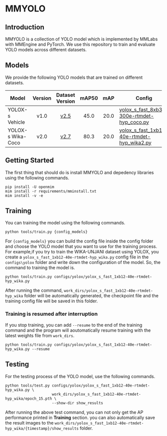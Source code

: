 # MMYOLO

## Introduction

MMYOLO is a collection of YOLO model which is implemented by MMLabs with MMEngine and PyTorch. We use this repository to train and evaluate YOLO models across different datasets.

## Models

We provide the following YOLO models that are trained on different datasets.

| Model           | Version |                      Dataset Version                       | mAP50 |  mAP  | Config                                                                                                   | Weights                                                                                    |
| --------------- | :-----: | :--------------------------------------------------------: | :---: | :---: | -------------------------------------------------------------------------------------------------------- | ------------------------------------------------------------------------------------------ |
| YOLOX-s Vehicle |  v1.0   | [v2.5](https://github.com/widyamsib/ppe-dataset/tree/v2.5) | 45.0  | 20.0  | [yolox_s_fast_8xb32-300e-rtmdet-hyp_coco.py](./configs/yolox/yolox_s_fast_8xb32-300e-rtmdet-hyp_coco.py) | [ONNX](https://github.com/widyamsib/mmyolo-msib/releases/download/wika-v1.0/epoch_15.onnx) |
| YOLOX-s Wika-Coco |  v2.0   | [v2.7](https://github.com/widyamsib/ppe-dataset/tree/v2.7)| 80.3  | 20.0  | [yolox_s_fast_1xb12-40e-rtmdet-hyp_wika2.py](./configs/yolox/yolox_s_fast_1xb12-40e-rtmdet-hyp_wika2.py) | [Weights](https://github.com/widyamsib/mmyolo-msib/releases/download/wika-v2.0/wika-coco.zip) |

## Getting Started

The first thing that should do is install MMYOLO and depedency libraries using the following commands.

```
pip install -U openmim
mim install -r requirements/mminstall.txt
mim install -v -e
```

## Training

You can training the model using the following commands.

```
python tools/train.py {config_models}
```

For `{config_models}` you can build the config file inside the config folder and choose the YOLO model that you want to use for the training process. For example,if you try to train the WIKA-UNJANI dataset using YOLOX, you create a `yolox_s_fast_1xb12-40e-rtmdet-hyp_wika.py` config file in the `configs\yolox` folder and write down the configuration of the model. So, the command to training the model is.

```
python tools/train.py configs/yolox/yolox_s_fast_1xb12-40e-rtmdet-hyp_wika.py
```

After running the command, `work_dirs/yolox_s_fast_1xb12-40e-rtmdet-hyp_wika` folder will be automatically generated, the checkpoint file and the training config file will be saved in this folder.

### Training is resumed after interruption

If you stop training, you can add `--resume` to the end of the training command and the program will aoutomatically resume training with the latest weights file from `work_dirs`.

```
python tools/train.py configs/yolox/yolox_s_fast_1xb12-40e-rtmdet-hyp_wika.py --resume
```

## Testing

For the testing process of the YOLO model, use the following commands.

```
python tools/test.py configs/yolox/yolox_s_fast_1xb12-40e-rtmdet-hyp_wika.py \
                     work_dirs/yolox_s_fast_1xb12-40e-rtmdet-hyp_wika/epoch_15.pth \
                     --show-dir show_results
```

After running the above test command, you can not only get the AP performance printed in **Training** section. you can also automatically save the result images to the `work_dirs/yolox_s_fast_1xb12-40e-rtmdet-hyp_wika/{timestamp}/show_results` folder.